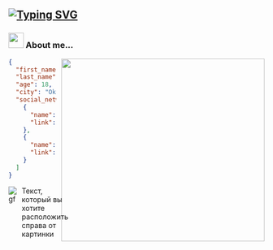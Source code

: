 [![Typing SVG](https://readme-typing-svg.demolab.com?font=Fira+Code&weight=700&size=28&pause=1000&color=1BF7D7&background=FFB27100&random=false&width=435&lines=Maxim%2C+18+yo%2C+live+in+RU)](https://git.io/typing-svg)
---
### <img src="https://media1.tenor.com/m/dnfJcln1SwoAAAAC/luffy-bruh.gif" width="30"> About me...
<img style="margin: 0 0 0 10px" align='right' src="https://media1.tenor.com/m/a6S35wgiCOsAAAAC/deku-java.gif" width="400" height="360">

~~~JSON
{
  "first_name": "Maxim",
  "last_name": "Danilov",
  "age": 18,
  "city": "Oktyabrskiy",
  "social_networks": [
    {
      "name": "VK",
      "link": "https://vk.com/id255272497"
    },
    {
      "name": "TG",
      "link": "https://t.me/funeralllllllllllll"
    }
  ]
}
~~~

<div style="display: flex;">
    <img src="https://media1.tenor.com/m/a6S35wgiCOsAAAAC/deku-java.gif" alt="gf" style="margin-right: 10px;">
    <div>
        Текст, который вы хотите расположить справа от картинки
    </div>
</div>

